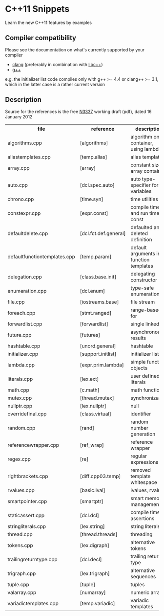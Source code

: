 C++11 Snippets
==============

Learn the new C++11 features by examples


Compiler compatibility
----------------------

Please see the documentation on what's currently supported by your compiler

* [clang](http://clang.llvm.org/cxx_status.html) (preferably in combination with [libc++](http://libcxx.llvm.org/))
* [g++](http://gcc.gnu.org/projects/cxx0x.html)

e.g. the initializer list code compiles only with g++ >= 4.4 or clang++ >= 3.1, which in the latter case is a rather current version


Description
-----------

Source for the references is the free [N3337](http://www.open-std.org/jtc1/sc22/wg21/docs/papers/2012/n3337.pdf) working draft (pdf), dated 16 January 2012

<table>
  <tr><th>file</th><th>reference</th><th>description</th></tr>
  <tr><td>algorithms.cpp</td><td>[algorithms]</td><td>algorithm on container, using lambda</td></tr>
  <tr><td>aliastemplates.cpp</td><td>[temp.alias]</td><td>alias templates</td></tr>
  <tr><td>array.cpp</td><td>[array]</td><td>constant size array container</td></tr>
  <tr><td>auto.cpp</td><td>[dcl.spec.auto]</td><td>auto type-specifier for variables</td></tr>
  <tr><td>chrono.cpp</td><td>[time.syn]</td><td>time utilities</td></tr>
  <tr><td>constexpr.cpp</td><td>[expr.const]</td><td>compile time and run time const</td></tr>
  <tr><td>defaultdelete.cpp</td><td>[dcl.fct.def.general]</td><td>defaulted and deleted definition</td></tr>
  <tr><td>defaultfunctiontemplates.cpp</td><td>[temp.param]</td><td>default arguments in function templates</td></tr>
  <tr><td>delegation.cpp</td><td>[class.base.init]</td><td>delegating constructor</td></tr>
  <tr><td>enumeration.cpp</td><td>[dcl.enum]</td><td>type-safe enumerations</td></tr>
  <tr><td>file.cpp</td><td>[iostreams.base]</td><td>file stream</td></tr>
  <tr><td>foreach.cpp</td><td>[stmt.ranged]</td><td>range-based for</td></tr>
  <tr><td>forwardlist.cpp</td><td>[forwardlist]</td><td>single linked list</td></tr>
  <tr><td>future.cpp</td><td>[futures]</td><td>asynchronous results</td></tr>
  <tr><td>hashtable.cpp</td><td>[unord.general]</td><td>hashtable</td></tr>
  <tr><td>initializer.cpp</td><td>[support.initlist]</td><td>initializer lists</td></tr>
  <tr><td>lambda.cpp</td><td>[expr.prim.lambda]</td><td>simple function objects</td></tr>
  <tr><td>literals.cpp</td><td>[lex.ext]</td><td>user defined literals</td></tr>
  <tr><td>math.cpp</td><td>[c.math]</td><td>math functions</td></tr>
  <tr><td>mutex.cpp</td><td>[thread.mutex]</td><td>synchronization</td></tr>
  <tr><td>nullptr.cpp</td><td>[lex.nullptr]</td><td>null</td></tr>
  <tr><td>overridefinal.cpp</td><td>[class.virtual]</td><td>identifier</td></tr>
  <tr><td>random.cpp</td><td>[rand]</td><td>random number generation</td></tr>
  <tr><td>referencewrapper.cpp</td><td>[ref_wrap]</td><td>reference wrapper</td></tr>
  <tr><td>regex.cpp</td><td>[re]</td><td>regular expressions</td></tr>
  <tr><td>rightbrackets.cpp</td><td>[diff.cpp03.temp]</td><td>removed template whitespace</td></tr>
  <tr><td>rvalues.cpp</td><td>[basic.lval]</td><td>lvalues, rvalues</td></tr>
  <tr><td>smartpointer.cpp</td><td>[smartptr]</td><td>smart memory management</td></tr>
  <tr><td>staticassert.cpp</td><td>[dcl.dcl]</td><td>compile time assertions</td></tr>
  <tr><td>stringliterals.cpp</td><td>[lex.string]</td><td>string literals</td></tr>
  <tr><td>thread.cpp</td><td>[thread.threads]</td><td>threading</td></tr>
  <tr><td>tokens.cpp</td><td>[lex.digraph]</td><td>alternative tokens</td></tr>
  <tr><td>trailingreturntype.cpp</td><td>[dcl.decl]</td><td>trailing return type</td></tr>
  <tr><td>trigraph.cpp</td><td>[lex.trigraph]</td><td>alternative sequences</td></tr>
  <tr><td>tuple.cpp</td><td>[tuple]</td><td>tuples</td></tr>
  <tr><td>valarray.cpp</td><td>[numarray]</td><td>numeric arrays</td></tr>
  <tr><td>variadictemplates.cpp</td><td>[temp.variadic]</td><td>variadic templates</td></tr>
</table>
